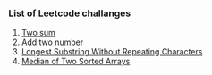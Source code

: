 ### List of Leetcode challanges
1. [Two sum](./1.TwoSum/README.md)
2. [Add two number](./2.AddTwoNumber/README.md)
3. [Longest Substring Without Repeating Characters](./3.LongestSubstringWithoutRepeatingCharacters/README.md) 
4. [Median of Two Sorted Arrays](./4.MedianofTwoSortedArrays/README.md)